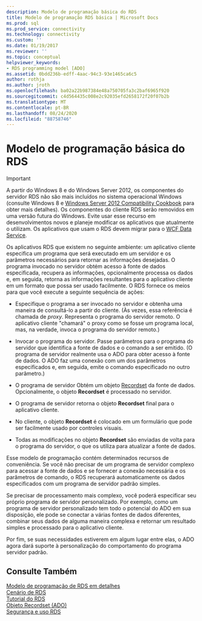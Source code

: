 ```yaml
---
description: Modelo de programação básica do RDS
title: Modelo de programação RDS básica | Microsoft Docs
ms.prod: sql
ms.prod_service: connectivity
ms.technology: connectivity
ms.custom: ''
ms.date: 01/19/2017
ms.reviewer: ''
ms.topic: conceptual
helpviewer_keywords:
- RDS programming model [ADO]
ms.assetid: 0bdd236b-edff-4aac-94c3-93e1465ca6c5
author: rothja
ms.author: jroth
ms.openlocfilehash: ba02a22b987384e48a750705fa3c2baf6965f920
ms.sourcegitcommit: c4d564435c008e2c92035efd2658172f20f07b2b
ms.translationtype: MT
ms.contentlocale: pt-BR
ms.lasthandoff: 08/24/2020
ms.locfileid: "88758746"
---
```

# <a name="basic-rds-programming-model"></a>Modelo de programação básica do RDS
> [!IMPORTANT]
>  A partir do Windows 8 e do Windows Server 2012, os componentes do servidor RDS não são mais incluídos no sistema operacional Windows (consulte Windows 8 e [Windows Server 2012 Compatibility Cookbook](https://www.microsoft.com/download/details.aspx?id=27416) para obter mais detalhes). Os componentes do cliente RDS serão removidos em uma versão futura do Windows. Evite usar esse recurso em desenvolvimentos novos e planeje modificar os aplicativos que atualmente o utilizam. Os aplicativos que usam o RDS devem migrar para o [WCF Data Service](https://go.microsoft.com/fwlink/?LinkId=199565).  
  
 Os aplicativos RDS que existem no seguinte ambiente: um aplicativo cliente especifica um programa que será executado em um servidor e os parâmetros necessários para retornar as informações desejadas. O programa invocado no servidor obtém acesso à fonte de dados especificada, recupera as informações, opcionalmente processa os dados e, em seguida, retorna as informações resultantes para o aplicativo cliente em um formato que possa ser usado facilmente. O RDS fornece os meios para que você execute a seguinte sequência de ações:  
  
-   Especifique o programa a ser invocado no servidor e obtenha uma maneira de consultá-lo a partir do cliente. (Às vezes, essa referência é chamada de *proxy*. Representa o programa do servidor remoto. O aplicativo cliente "chamará" o proxy como se fosse um programa local, mas, na verdade, invoca o programa do servidor remoto.)  
  
-   Invocar o programa do servidor. Passe parâmetros para o programa do servidor que identifica a fonte de dados e o comando a ser emitido. (O programa de servidor realmente usa o ADO para obter acesso à fonte de dados. O ADO faz uma conexão com um dos parâmetros especificados e, em seguida, emite o comando especificado no outro parâmetro.)  
  
-   O programa de servidor Obtém um objeto [Recordset](../../reference/ado-api/recordset-object-ado.md) da fonte de dados. Opcionalmente, o objeto **Recordset** é processado no servidor.  
  
-   O programa de servidor retorna o objeto **Recordset** final para o aplicativo cliente.  
  
-   No cliente, o objeto **Recordset** é colocado em um formulário que pode ser facilmente usado por controles visuais.  
  
-   Todas as modificações no objeto **Recordset** são enviadas de volta para o programa do servidor, o que os utiliza para atualizar a fonte de dados.  
  
 Esse modelo de programação contém determinados recursos de conveniência. Se você não precisar de um programa de servidor complexo para acessar a fonte de dados e se fornecer a conexão necessária e os parâmetros de comando, o RDS recuperará automaticamente os dados especificados com um programa de servidor padrão simples.  
  
 Se precisar de processamento mais complexo, você poderá especificar seu próprio programa de servidor personalizado. Por exemplo, como um programa de servidor personalizado tem todo o potencial do ADO em sua disposição, ele pode se conectar a várias fontes de dados diferentes, combinar seus dados de alguma maneira complexa e retornar um resultado simples e processado para o aplicativo cliente.  
  
 Por fim, se suas necessidades estiverem em algum lugar entre elas, o ADO agora dará suporte à personalização do comportamento do programa servidor padrão.  
  
## <a name="see-also"></a>Consulte Também  
 [Modelo de programação de RDS em detalhes](./rds-programming-model-in-detail.md)   
 [Cenário de RDS](./rds-scenario.md)   
 [Tutorial do RDS](./rds-tutorial.md)   
 [Objeto Recordset (ADO)](../../reference/ado-api/recordset-object-ado.md)   
 [Segurança e uso RDS](./rds-usage-and-security.md)